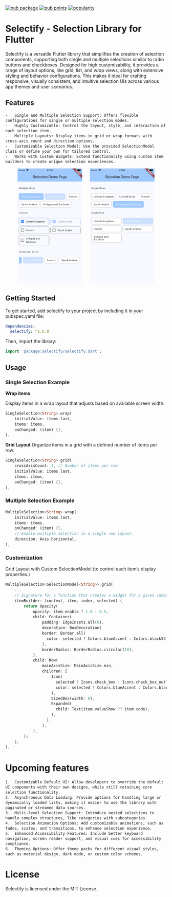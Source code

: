 [![pub package](https://img.shields.io/pub/v/selectify.svg)](https://pub.dev/packages/selectify) [![pub points](https://img.shields.io/pub/points/selectify)](https://pub.dev/packages/selectify/score) [![popularity](https://img.shields.io/pub/popularity/selectify)](https://pub.dev/packages/selectify/score)

# Selectify - Selection Library for Flutter
Selectify is a versatile Flutter library that simplifies the creation of selection components, supporting both single and multiple selections similar to radio buttons and checkboxes. Designed for high customizability, it provides a range of layout options, like grid, list, and wrap views, along with extensive styling and behavior configurations. This makes it ideal for crafting responsive, visually consistent, and intuitive selection UIs across various app themes and user scenarios.

## Features
	-	Single and Multiple Selection Support: Offers flexible configurations for single or multiple selection modes.
	-	Highly Customizable: Control the layout, style, and interaction of each selection item.
	-	Multiple Layouts: Display items in grid or wrap formats with cross-axis count and direction options.
	-	Customizable Selection Model: Use the provided SelectionModel class or define your own for tailored control.
	-	Works with Custom Widgets: Extend functionality using custom item builders to create unique selection experiences.

<p align="center">
    <img width="40%" style="margin-right: 20px;" src="https://github.com/solrum/flutter/blob/main/selectify/screenshots/multiple.png?raw=true"/>
    <img width="40%" src="https://github.com/solrum/flutter/blob/main/selectify/screenshots/single.png?raw=true"/>
</p>

## Getting Started
To get started, add selectify to your project by including it in your pubspec.yaml file:

```yaml
dependencies:
  selectify: ^1.0.0
```

Then, import the library:

```dart
import 'package:selectify/selectify.dart';
```
## Usage

### Single Selection Example
**Wrap items**

Display items in a wrap layout that adjusts based on available screen width.
```dart
SingleSelection<String>.wrap(
    initialValue: items.last,
    items: items,
    onChanged: (item) {},
),
```
**Grid Layout**
Organize items in a grid with a defined number of items per row.
```dart
SingleSelection<String>.grid(
    crossAxisCount: 2, // Number of items per row
    initialValue: items.last,
    items: items,
    onChanged: (item) {},
),
```

### Multiple Selection Example

```dart
MultipleSelection<String>.wrap(
    initialValue: items.last,
    items: items,
    onChanged: (item) {},
    // Enable multiple selection in a single row layout.
    direction: Axis.horizontal,
),
```

### Customization
Grid Layout with Custom SelectionModel (to control each item’s display properties.)
```dart
MultipleSelection<SelectionModel<String>>.grid(
    ...
    // Signature for a function that creates a widget for a given index,
    itemBuilder: (context, item, index, selected) {
        return Opacity(
            opacity: item.enable ? 1.0 : 0.5,
            child: Container(
                padding: EdgeInsets.all(8),
                decoration: BoxDecoration(
                border: Border.all(
                  color: selected ? Colors.blueAccent : Colors.black54,
                ),
                borderRadius: BorderRadius.circular(10),
            ),
            child: Row(
                mainAxisSize: MainAxisSize.min,
                children: [
                    Icon(
                      selected ? Icons.check_box : Icons.check_box_outline_blank_outlined,
                      color: selected ? Colors.blueAccent : Colors.black54,
                    ),
                    SizedBox(width: 8),
                    Expanded(
                      child: Text(item.valueShow ?? item.code),
                    ),
                  ],
                ),
            ),
        );
    },
),
```

# Upcoming features
	1.	Customizable Default UI: Allow developers to override the default UI components with their own designs, while still retaining core selection functionality.
	2.	Asynchronous Data Loading: Provide options for handling large or dynamically loaded lists, making it easier to use the library with paginated or streamed data sources.
	3.	Multi-level Selection Support: Introduce nested selections to handle complex structures, like categories with subcategories.
	4.	Selection Animation Options: Add customizable animations, such as fades, scales, and transitions, to enhance selection experience.
	5.	Enhanced Accessibility Features: Include better keyboard navigation, screen reader support, and visual cues for accessibility compliance.
	6.	Theming Options: Offer theme packs for different visual styles, such as material design, dark mode, or custom color schemes.

# License
<p>
Selectify is licensed under the MIT License.
</p>